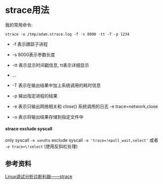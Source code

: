 # strace用法

我的常用命令:
```
strace -o /tmp/adam.strace.log -f -s 8000 -tt -T -p 1234
```

* -f 表示跟踪子进程
* -s 8000表示参数长度
* -tt 表示显示时间戳信息, tt表示详细显示
* ...

* -T 表示在输出结果中加上系统调用的耗时信息
* -p 输出指定进程的结果
* -e 表示只输出网络相关和 close() 系统调用的日志
  -e trace=network,close
* -o 表示将输出结果存储到指定文件中

#### strace exclude syscall

only syscall `-e sendto`
exclude  syscall `-e 'trace=!epoll_wait,select'`
或者 `-e trace=\!select` (使用反斜杠处理)

## 参考资料

[Linux调试分析诊断利器——strace](https://www.cnblogs.com/clover-toeic/p/3738156.html)
